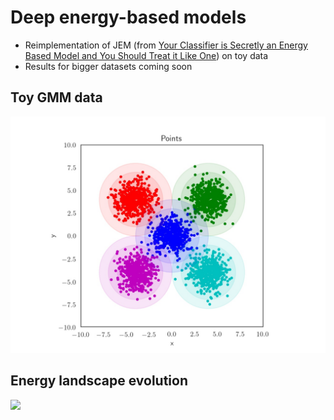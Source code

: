 # Deep energy-based models

- Reimplementation of JEM (from [Your Classifier is Secretly an Energy Based Model and You Should Treat it Like One](https://arxiv.org/abs/1912.03263)) on toy data 
- Results for bigger datasets coming soon

## Toy GMM data
![valset.jpg](https://github.com/jbial/deep-ebms/blob/master/images/data/valset.jpg)

## Energy landscape evolution
<img src="https://github.com/jbial/deep-ebms/blob/master/images/gifs/sgld_3x50_30.gif" width="500">
